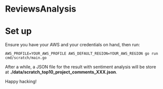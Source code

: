 # ReviewsAnalysis


# Set up

Ensure you have your AWS and your credentials on hand, then run:

```
AWS_PROFILE=YOUR_AWS_PROFILE AWS_DEFAULT_REGION=YOUR_AWS_REGION go run cmd/scratch/main.go
```

After a while, a JSON file for the result with sentiment analysis will be store at **./data/scratch_top10_project_comments_XXX.json**.

Happy hacking!
